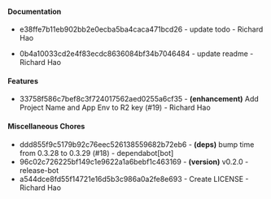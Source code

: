 #### Documentation
- e38ffe7b11eb902bb2e0ecba5ba4caca471bcd26 - update todo - Richard Hao

- 0b4a10033cd2e4f83ecdc8636084bf34b7046484 - update readme - Richard Hao

#### Features
- 33758f586c7bef8c3f724017562aed0255a6cf35 - **(enhancement)** Add Project Name and App Env to R2 key (#19) - Richard Hao
#### Miscellaneous Chores
- ddd855f9c5179b92c76eec526138559682b72eb6 - **(deps)** bump time from 0.3.28 to 0.3.29 (#18) - dependabot[bot]
- 96c02c726225bf149c1e9622a1a6bebf1c463169 - **(version)** v0.2.0 - release-bot
- a544dce8fd55f14721e16d5b3c986a0a2fe8e693 - Create LICENSE - Richard Hao



